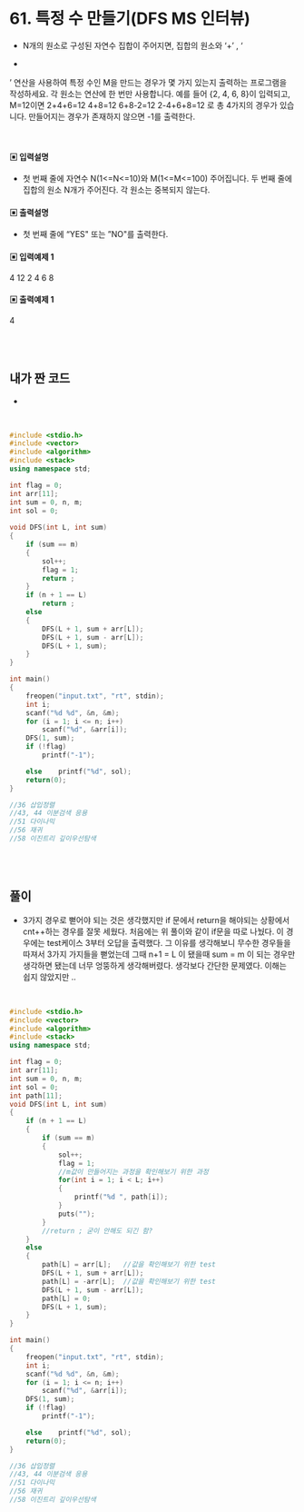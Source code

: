 # 61. 특정 수 만들기(DFS  MS 인터뷰)

* N개의 원소로 구성된 자연수 집합이 주어지면, 집합의 원소와 ‘+’
, ‘
-
’ 연산을 사용하여 특정 
수인 M을 만드는 경우가 몇 가지 있는지 출력하는 프로그램을 작성하세요. 각 원소는 연산에 
한 번만 사용합니다.
예를 들어 {2, 4, 6, 8}이 입력되고, M=12이면
2+4+6=12
4+8=12
6+8-2=12
2-4+6+8=12
로 총 4가지의 경우가 있습니다. 만들어지는 경우가 존재하지 않으면 -1를 출력한다.


<br/>

#### ▣ 입력설명

* 첫 번째 줄에 자연수 N(1<=N<=10)와 M(1<=M<=100) 주어집니다.
두 번째 줄에 집합의 원소 N개가 주어진다. 각 원소는 중복되지 않는다.




#### ▣ 출력설명

* 첫 번째 줄에 “YES" 또는 ”NO"를 출력한다.


#### ▣ 입력예제 1
4 12
2 4 6 8



#### ▣ 출력예제 1
4

<br/>
<br/>


## 내가 짠 코드
*

<br/>

```c++
#include <stdio.h>
#include <vector>
#include <algorithm>
#include <stack>
using namespace std;

int flag = 0;
int arr[11];
int sum = 0, n, m;
int sol = 0;
 
void DFS(int L, int sum)
{
	if (sum == m)
	{
		sol++;
		flag = 1;
		return ;
	}
	if (n + 1 == L)
		return ;
	else
	{
		DFS(L + 1, sum + arr[L]);
		DFS(L + 1, sum - arr[L]);
		DFS(L + 1, sum);
	}
}

int main()
{
	freopen("input.txt", "rt", stdin);
	int i;
	scanf("%d %d", &n, &m);
	for (i = 1; i <= n; i++)
		scanf("%d", &arr[i]);
	DFS(1, sum);
	if (!flag)
		printf("-1");

	else	printf("%d", sol);
	return(0);
}

//36 삽입정렬 
//43, 44 이분검색 응용 
//51 다이나믹 
//56 재귀
//58 이진트리 깊이우선탐색 


```


<br><br> 

## 풀이
* 3가지 경우로 뻗어야 되는 것은 생각했지만 if 문에서 return을 해야되는 상황에서 cnt++하는 경우를 잘못 세웠다. 처음에는 위 풀이와 같이 if문을 따로 나눴다. 이 경우에는 test케이스 3부터 오답을 출력했다. 그 이유를 생각해보니 무수한 경우들을 따져서 3가지 가지들을 뻗었는데 그때 n+1 = L 이 됐을때 sum = m 이 되는 경우만 생각하면 됐는데 너무 엉뚱하게 생각해버렸다. 생각보다 간단한 문제였다. 이해는 쉽지 않았지만 ..

<br/>

```c++
#include <stdio.h>
#include <vector>
#include <algorithm>
#include <stack>
using namespace std;

int flag = 0;
int arr[11];
int sum = 0, n, m;
int sol = 0;
int path[11]; 
void DFS(int L, int sum)
{
	if (n + 1 == L)
	{
		if (sum == m)
		{
			sol++;
			flag = 1;
			//m값이 만들어지는 과정을 확인해보기 위한 과정
			for(int i = 1; i < L; i++)
			{
				printf("%d ", path[i]);	
			}
			puts(""); 
		}
		//return ; 굳이 안해도 되긴 함? 
	}
	else
	{
		path[L] = arr[L];	//값을 확인해보기 위한 test 
		DFS(L + 1, sum + arr[L]);
		path[L] = -arr[L];	//값을 확인해보기 위한 test 
		DFS(L + 1, sum - arr[L]);
		path[L] = 0; 
		DFS(L + 1, sum);
	}
}

int main()
{
	freopen("input.txt", "rt", stdin);
	int i;
	scanf("%d %d", &n, &m);
	for (i = 1; i <= n; i++)
		scanf("%d", &arr[i]);
	DFS(1, sum);
	if (!flag)
		printf("-1");

	else	printf("%d", sol);
	return(0);
}

//36 삽입정렬 
//43, 44 이분검색 응용 
//51 다이나믹 
//56 재귀
//58 이진트리 깊이우선탐색 


```
